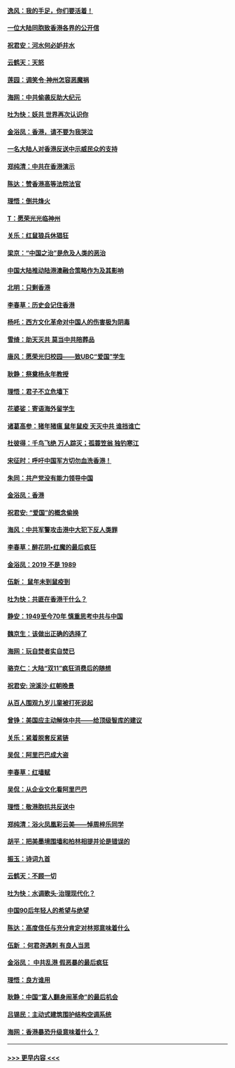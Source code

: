 #### [逸风：我的手足，你们要活着！](../pages/nsc993/n11676352.md?t=11240822) 
#### [一位大陆同胞致香港各界的公开信](../pages/nsc993/n11675761.md?t=11240822) 
#### [祝君安：河水何必妒井水](../pages/nsc993/n11675746.md?t=11240822) 
#### [云鹤天：天怒](../pages/nsc993/n11675718.md?t=11240822) 
#### [莲园：调笑令‧神州怎容恶魔祸](../pages/nsc993/n11675648.md?t=11240822) 
#### [海网：中共偷袭反助大纪元](../pages/nsc993/n11673515.md?t=11240822) 
#### [吐为快：妖共 世界再次认识你](../pages/nsc993/n11673506.md?t=11240822) 
#### [金浴凤：香港，请不要为我哭泣](../pages/nsc993/n11673248.md?t=11240822) 
#### [一名大陆人对香港反送中示威民众的支持](../pages/nsc993/n11672615.md?t=11240822) 
#### [郑纯清：中共在香港演示](../pages/nsc993/n11670539.md?t=11240822) 
#### [陈达：赞香港高等法院法官](../pages/nsc993/n11669542.md?t=11240822) 
#### [理悟：倒共烽火](../pages/nsc993/n11668844.md?t=11240822) 
#### [T：愿荣光光临神州](../pages/nsc993/n11668421.md?t=11240822) 
#### [关乐：红鼠狼兵休猖狂](../pages/nsc993/n11668378.md?t=11240822) 
#### [梁京：“中国之治”是危及人类的恶治](../pages/nsc993/n11668328.md?t=11240822) 
#### [中国大陆推动陆港澳融合策略作为及其影响](../pages/nsc993/n11668157.md?t=11240822) 
#### [北明：只剩香港](../pages/nsc993/n11668002.md?t=11240822) 
#### [李春草：历史会记住香港](../pages/nsc993/n11667927.md?t=11240822) 
#### [杨吒：西方文化革命对中国人的伤害极为阴毒](../pages/nsc993/n11664521.md?t=11240822) 
#### [雪绮：助天灭共 莫当中共陪葬品](../pages/nsc993/n11662650.md?t=11240822) 
#### [唐风：愿荣光归校园——致UBC“爱国”学生](../pages/nsc993/n11662194.md?t=11240822) 
#### [耿静：祭奠杨永年教授](../pages/nsc993/n11662514.md?t=11240822) 
#### [理悟：君子不立危墙下](../pages/nsc993/n11662172.md?t=11240822) 
#### [花婆娑：寄语海外留学生](../pages/nsc993/n11662121.md?t=11240822) 
#### [诸葛高参：猪年猪瘟 鼠年鼠疫 天灭中共 谁挡谁亡](../pages/nsc993/n11661980.md?t=11240822) 
#### [杜彼得：千鸟飞绝 万人踪灭；孤蓑笠翁 独钓寒江](../pages/nsc993/n11661170.md?t=11240822) 
#### [宋征时：呼吁中国军方切勿血洗香港！](../pages/nsc993/n11415318.md?t=11240822) 
#### [朱同：共产党没有能力领导中国](../pages/nsc993/n11660421.md?t=11240822) 
#### [金浴凤：香港](../pages/nsc993/n11660419.md?t=11240822) 
#### [祝君安: “爱国”的概念偷换](../pages/nsc993/n11659706.md?t=11240822) 
#### [海风：中共军警攻击港中大犯下反人类罪](../pages/nsc993/n11659632.md?t=11240822) 
#### [李春草：醉花阴•红魔的最后疯狂](../pages/nsc993/n11659287.md?t=11240822) 
#### [金浴凤：2019 不是 1989](../pages/nsc993/n11657663.md?t=11240822) 
#### [伍新： 鼠年未到鼠疫到](../pages/nsc993/n11655098.md?t=11240822) 
#### [吐为快：共匪在香港干什么？](../pages/nsc993/n11654891.md?t=11240822) 
#### [静安：1949至今70年 慎重思考中共与中国](../pages/nsc993/n11651244.md?t=11240822) 
#### [魏京生：该做出正确的选择了](../pages/nsc993/n11653084.md?t=11240822) 
#### [海网：玩自焚者实自焚已](../pages/nsc993/n11652423.md?t=11240822) 
#### [骆克仁：大陆“双11”疯狂消费后的随想](../pages/nsc993/n11652305.md?t=11240822) 
#### [祝君安: 浣溪沙·红朝晚景](../pages/nsc993/n11652258.md?t=11240822) 
#### [从百人围观九岁儿童被打死说起](../pages/nsc993/n11651030.md?t=11240822) 
#### [曾铮：美国应主动解体中共——给顶级智库的建议](../pages/nsc993/n11649888.md?t=11240822) 
#### [关乐：紧着脱套反紧链](../pages/nsc993/n11649069.md?t=11240822) 
#### [吴侃：阿里巴巴成大盗](../pages/nsc993/n11645523.md?t=11240822) 
#### [李春草：红墙赋](../pages/nsc993/n11646389.md?t=11240822) 
#### [吴侃：从企业文化看阿里巴巴](../pages/nsc993/n11645476.md?t=11240822) 
#### [理悟：敬港胞抗共反送中](../pages/nsc993/n11645466.md?t=11240822) 
#### [郑纯清：浴火凤凰彩云美——悼周梓乐同学](../pages/nsc993/n11645155.md?t=11240822) 
#### [胡平：把美墨境围墙和柏林相提并论是错误的](../pages/nsc993/n11645134.md?t=11240822) 
#### [振玉：诗词九首](../pages/nsc993/n11644081.md?t=11240822) 
#### [云鹤天：不顾一切](../pages/nsc993/n11643508.md?t=11240822) 
#### [吐为快：水调歌头·治理现代化？](../pages/nsc993/n11643485.md?t=11240822) 
#### [中国90后年轻人的希望与绝望](../pages/nsc993/n11642317.md?t=11240822) 
#### [陈达：高度信任与充分肯定对林郑意味着什么](../pages/nsc993/n11641441.md?t=11240822) 
#### [伍新 ：何君尧遇刺 有良人当思](../pages/nsc993/n11641503.md?t=11240822) 
#### [金浴凤： 中共乱港  假恶暴的最后疯狂](../pages/nsc993/n11641495.md?t=11240822) 
#### [理悟：良方谁用](../pages/nsc993/n11641463.md?t=11240822) 
#### [耿静：中国“富人翻身闹革命”的最后机会](../pages/nsc993/n11640655.md?t=11240822) 
#### [吕锡民：主动式建筑围护结构空调系统](../pages/nsc993/n11640168.md?t=11240822) 
#### [海网：香港暴恐升级意味着什么？](../pages/nsc993/n11635904.md?t=11240822) 

----
#### [ >>> 更早内容 <<< ](../indexes/nsc993-earlier.md)
